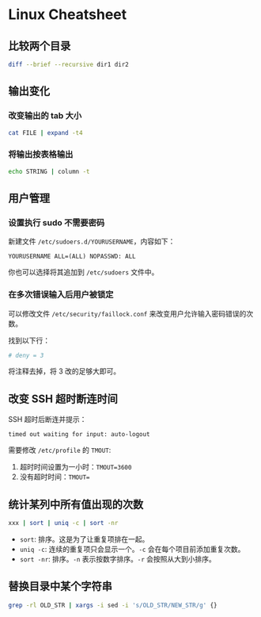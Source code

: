 # Linux Cheatsheet

## 比较两个目录

```bash
diff --brief --recursive dir1 dir2
```

## 输出变化

### 改变输出的 tab 大小

```bash
cat FILE | expand -t4
```

### 将输出按表格输出

```bash
echo STRING | column -t
```

## 用户管理

### 设置执行 sudo 不需要密码

新建文件 `/etc/sudoers.d/YOURUSERNAME`，内容如下：

```
YOURUSERNAME ALL=(ALL) NOPASSWD: ALL
```

你也可以选择将其追加到 `/etc/sudoers` 文件中。

### 在多次错误输入后用户被锁定

可以修改文件 `/etc/security/faillock.conf` 来改变用户允许输入密码错误的次数。

找到以下行：

```bash
# deny = 3
```

将注释去掉，将 3 改的足够大即可。

## 改变 SSH 超时断连时间

SSH 超时后断连并提示：

```
timed out waiting for input: auto-logout
```

需要修改 `/etc/profile` 的 `TMOUT`:

1. 超时时间设置为一小时：`TMOUT=3600`
2. 没有超时时间：`TMOUT=`

## 统计某列中所有值出现的次数

```bash
xxx | sort | uniq -c | sort -nr
```

- `sort`: 排序。这是为了让重复项排在一起。
- `uniq -c`: 连续的重复项只会显示一个。`-c` 会在每个项目前添加重复次数。
- `sort -nr`: 排序。`-n` 表示按数字排序。`-r` 会按照从大到小排序。

## 替换目录中某个字符串

```bash
grep -rl OLD_STR | xargs -i sed -i 's/OLD_STR/NEW_STR/g' {}
```
